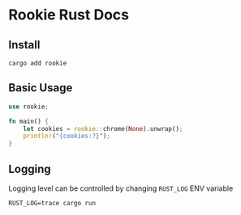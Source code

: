 # Rookie Rust Docs

## Install

```console
cargo add rookie
```

## Basic Usage

```rust
use rookie;

fn main() {
    let cookies = rookie::chrome(None).unwrap();
    println!("{cookies:?}");
}
```

## Logging

Logging level can be controlled by changing `RUST_LOG` ENV variable

```console
RUST_LOG=trace cargo run
```
